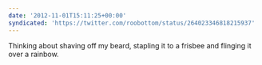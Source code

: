 ```yaml
---
date: '2012-11-01T15:11:25+00:00'
syndicated: 'https://twitter.com/roobottom/status/264023346818215937'
---
```

Thinking about shaving off my beard, stapling it to a frisbee and flinging it over a rainbow.
